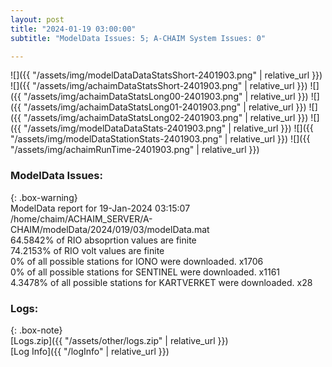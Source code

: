 ```yaml
---
layout: post
title: "2024-01-19 03:00:00"
subtitle: "ModelData Issues: 5; A-CHAIM System Issues: 0"

---
```


![]({{ "/assets/img/modelDataDataStatsShort-2401903.png" | relative_url }})
![]({{ "/assets/img/achaimDataStatsShort-2401903.png" | relative_url }})
![]({{ "/assets/img/achaimDataStatsLong00-2401903.png" | relative_url }})
![]({{ "/assets/img/achaimDataStatsLong01-2401903.png" | relative_url }})
![]({{ "/assets/img/achaimDataStatsLong02-2401903.png" | relative_url }})
![]({{ "/assets/img/modelDataDataStats-2401903.png" | relative_url }})
![]({{ "/assets/img/modelDataStationStats-2401903.png" | relative_url }})
![]({{ "/assets/img/achaimRunTime-2401903.png" | relative_url }})


### ModelData Issues:  
  
{: .box-warning}  
 ModelData report for 19-Jan-2024 03:15:07   
 /home/chaim/ACHAIM_SERVER/A-CHAIM/modelData/2024/019/03/modelData.mat   
 64.5842% of RIO absoprtion values are finite   
 74.2153% of RIO volt values are finite   
 0% of all possible stations for IONO were downloaded. x1706   
 0% of all possible stations for SENTINEL were downloaded. x1161   
 4.3478% of all possible stations for KARTVERKET were downloaded. x28   
  


### Logs:  
  
{: .box-note}  
[Logs.zip]({{ "/assets/other/logs.zip" | relative_url }})  
[Log Info]({{ "/logInfo" | relative_url }})  
